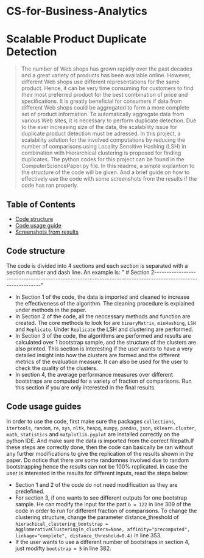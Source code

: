 # CS-for-Business-Analytics

# Scalable Product Duplicate Detection 
> The number of Web shops has grown rapidly over the past decades and a great variety of products has been available online. However, different Web shops use different representations for the same product. Hence, it can be very time consuming for customers to find their most preferred product for the best combination of price and specifications. It is greatly beneficial for consumers if data  from  different 
Web  shops  could  be  aggregated  to  form  a  more  complete  set  of  product  information. To  automatically  aggregate  data  from  various  Web 
sites,  it is necessary to perform duplicate detection. Due to the ever increasing size of the data,  the  scalability issue for duplicate product detection must be adressed. In this project, a scalability solution for the involved computations by reducing the number of comparisons using Locality Sensitive  Hashing (LSH) in combination with Hierarchical clustering is proposed for finding duplicates. The python codes for this project can be found in the ComputerSciencePaper.py file. In this readme, a simple explantion to the structure of the code will be given. And a brief guide on how to effectively use the code with some screenshots from the results if the code has ran properly.

## Table of Contents
* [Code structure](#technologies-used)
* [Code usage guide](#features)
* [Screenshots from results](#screenshots)
<!-- * [License](#license) -->


## Code structure
The code is divided into 4 sections and each section is separated with a section number and dash line. An example is: 
" # Section 2-------------------------------------------------------------------------------------------------------------"

- In Section 1 of the code, the data is imported and cleaned to increase the effectiveness of the algorithm. The cleaning procedure is explained under methods in the paper.
- In Section 2 of the code, all the neccessary methods and function are created. The core methods to look for are `binaryMatrix`, `minHashing`, `LSH` and `Replicate`. Under `Replicate` the LSH and clustering are performed.
- In Section 3 of the code, the algorithms are performed and results are calculated over 1 bootstrap sample, and the structure of the clusters are also printed. This section is interesting if the user wants to have a very detailed insight into how the clusters are formed and the different metrics of the evaluation measure. It can also be used for the user to check the quality of the clusters.
- In section 4, the average performance measures over different bootstraps are computed for a variety of fraction of comparisons. Run this section if you are only interested in the final results.

## Code usage guides
In order to use the code, first make sure the packages `collections`, `itertools`, `random`, `re`, `sys`, `nltk`, `heapq`, `numpy`, `pandas`, `json`, `sklearn.cluster`, `math`, `statistics` and `matplotlib.pyplot` are installed correctly on the python IDE. And make sure the data is imported from the correct filepath.If these steps are correctly done, then the code can basically be ran without any further modifications to give the replication of the results shown in the paper. Do notice that there are some randomnes involved due to random bootstrapping hence the results can not be 100% replicated. In case the user is interested in the results for different inputs, read the steps below:

- Section 1 and 2 of the code do not need modification as they are predefined. 
- For section 3, if one wants to see different outputs for one bootstrap sample. He can modify the input for the part `b = 122` in line 309 of the code in order to run for different fraction of comparisons. To change the clustering structure, change the parameter distance_threshold of `hierachical_clustering_bootstrap = AgglomerativeClustering(n_clusters=None, affinity="precomputed", linkage="complete", distance_threshold=0.4)` in line 353.
- If the user wants to use a different number of bootstraps in section 4, just modifty `bootstrap = 5` in line 382. 

